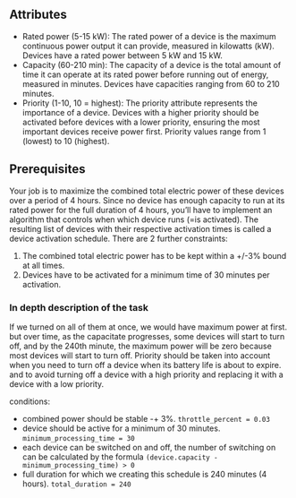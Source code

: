 ## Attributes
- Rated power (5-15 kW): The rated power of a device is the maximum continuous power output it can provide, measured in kilowatts (kW). Devices have a rated power between 5 kW and 15 kW.
- Capacity (60-210 min): The capacity of a device is the total amount of time it can operate at its rated power before running out of energy, measured in minutes. Devices have capacities ranging from 60 to 210 minutes.
- Priority (1-10, 10 = highest): The priority attribute represents the importance of a device. Devices with a higher priority should be activated before devices with a lower priority, ensuring the most important devices receive power first. Priority values range from 1 (lowest) to 10 (highest).

## Prerequisites
Your job is to maximize the combined total electric power of these devices over a period of 4 hours. Since no device has enough capacity to run at its rated power for the full duration of 4 hours, you’ll have to implement an algorithm that controls when which device runs (=is activated). The resulting list of devices with their respective activation times is called a device activation schedule. There are 2 further constraints:
1. The combined total electric power has to be kept within a +/-3% bound at all times.
2. Devices have to be activated for a minimum time of 30 minutes per activation.

### In depth description of the task
If we turned on all of them at once, we would have maximum power at first. but over time, as the capacitate progresses, some devices will start to turn off, and by the 240th minute, the maximum power will be zero because most devices will start to turn off.
Priority should be taken into account when you need to turn off a device when its battery life is about to expire. and to avoid turning off a device with a high priority and replacing it with a device with a low priority.

conditions:
- combined power should be stable -+ 3%. `throttle_percent = 0.03`
- device should be active for a minimum of 30 minutes. `minimum_processing_time = 30`
- each device can be switched on and off, the number of switching on can be calculated by the formula `(device.capacity - minimum_processing_time) > 0`
- full duration for which we creating this schedule is 240 minutes (4 hours). `total_duration = 240`
